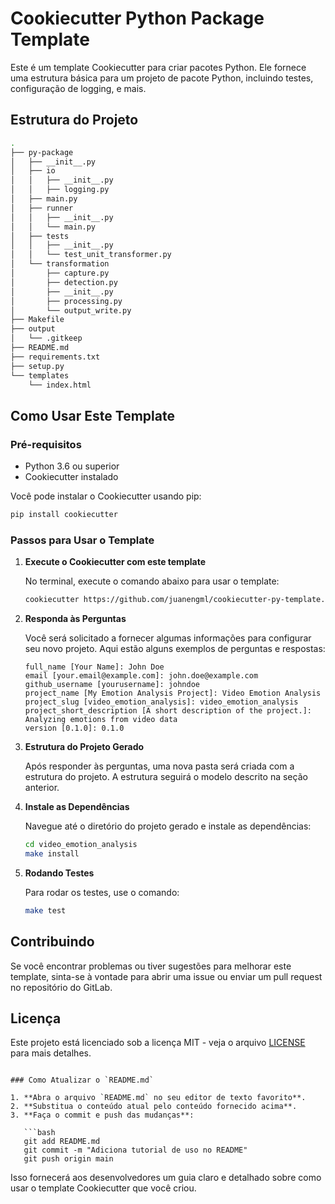 # Cookiecutter Python Package Template

Este é um template Cookiecutter para criar pacotes Python. Ele fornece uma estrutura básica para um projeto de pacote Python, incluindo testes, configuração de logging, e mais.

## Estrutura do Projeto

```bash
.
├── py-package
│   ├── __init__.py
│   ├── io
│   │   ├── __init__.py
│   │   ├── logging.py
│   ├── main.py
│   ├── runner
│   │   ├── __init__.py
│   │   └── main.py
│   ├── tests
│   │   ├── __init__.py
│   │   └── test_unit_transformer.py
│   └── transformation
│       ├── capture.py
│       ├── detection.py
│       ├── __init__.py
│       ├── processing.py
│       └── output_write.py
├── Makefile
├── output
│   └── .gitkeep
├── README.md
├── requirements.txt
├── setup.py
└── templates
    └── index.html
```

## Como Usar Este Template

### Pré-requisitos

- Python 3.6 ou superior
- Cookiecutter instalado

Você pode instalar o Cookiecutter usando pip:

```bash
pip install cookiecutter
```

### Passos para Usar o Template

1. **Execute o Cookiecutter com este template**

   No terminal, execute o comando abaixo para usar o template:

   ```bash
   cookiecutter https://github.com/juanengml/cookiecutter-py-template.git
   ```

2. **Responda às Perguntas**

   Você será solicitado a fornecer algumas informações para configurar seu novo projeto. Aqui estão alguns exemplos de perguntas e respostas:

   ```plaintext
   full_name [Your Name]: John Doe
   email [your.email@example.com]: john.doe@example.com
   github_username [yourusername]: johndoe
   project_name [My Emotion Analysis Project]: Video Emotion Analysis
   project_slug [video_emotion_analysis]: video_emotion_analysis
   project_short_description [A short description of the project.]: Analyzing emotions from video data
   version [0.1.0]: 0.1.0
   ```

3. **Estrutura do Projeto Gerado**

   Após responder às perguntas, uma nova pasta será criada com a estrutura do projeto. A estrutura seguirá o modelo descrito na seção anterior.

4. **Instale as Dependências**

   Navegue até o diretório do projeto gerado e instale as dependências:

   ```bash
   cd video_emotion_analysis
   make install
   ```

5. **Rodando Testes**

   Para rodar os testes, use o comando:

   ```bash
   make test
   ```

## Contribuindo

Se você encontrar problemas ou tiver sugestões para melhorar este template, sinta-se à vontade para abrir uma issue ou enviar um pull request no repositório do GitLab.

## Licença

Este projeto está licenciado sob a licença MIT - veja o arquivo [LICENSE](LICENSE) para mais detalhes.
```

### Como Atualizar o `README.md`

1. **Abra o arquivo `README.md` no seu editor de texto favorito**.
2. **Substitua o conteúdo atual pelo conteúdo fornecido acima**.
3. **Faça o commit e push das mudanças**:

   ```bash
   git add README.md
   git commit -m "Adiciona tutorial de uso no README"
   git push origin main
   ```

Isso fornecerá aos desenvolvedores um guia claro e detalhado sobre como usar o template Cookiecutter que você criou.